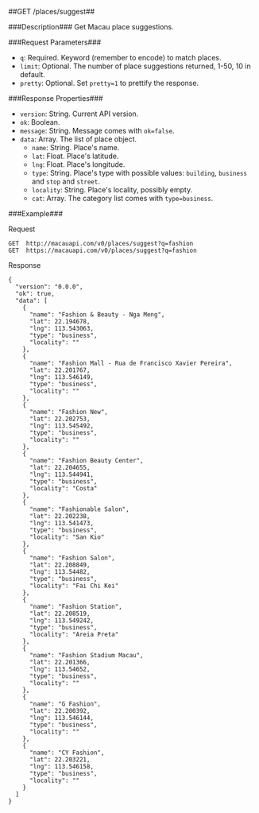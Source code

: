 ##GET /places/suggest##

###Description###
Get Macau place suggestions.

###Request Parameters###
* `q`: Required. Keyword (remember to encode) to match places. 
* `limit`: Optional. The number of place suggestions returned, 1-50, 10 in default.
* `pretty`: Optional. Set `pretty=1` to prettify the response.

###Response Properties###
* `version`: String. Current API version.
* `ok`: Boolean.
* `message`: String. Message comes with `ok=false`.
* `data`: Array. The list of place object.
  * `name`: String. Place's name.
  * `lat`: Float. Place's latitude.
  * `lng`: Float. Place's longitude.
  * `type`: String. Place's type with possible values: `building`, `business` and `stop` and `street`.
  * `locality`: String. Place's locality, possibly empty.
  * `cat`: Array. The category list comes with `type=business`.


###Example###

Request

    GET  http://macauapi.com/v0/places/suggest?q=fashion
    GET  https://macauapi.com/v0/places/suggest?q=fashion

Response

    {
      "version": "0.0.0",
      "ok": true,
      "data": [
        {
          "name": "Fashion & Beauty - Nga Meng",
          "lat": 22.194678,
          "lng": 113.543063,
          "type": "business",
          "locality": ""
        },
        {
          "name": "Fashion Mall - Rua de Francisco Xavier Pereira",
          "lat": 22.201767,
          "lng": 113.546149,
          "type": "business",
          "locality": ""
        },
        {
          "name": "Fashion New",
          "lat": 22.202753,
          "lng": 113.545492,
          "type": "business",
          "locality": ""
        },
        {
          "name": "Fashion Beauty Center",
          "lat": 22.204655,
          "lng": 113.544941,
          "type": "business",
          "locality": "Costa"
        },
        {
          "name": "Fashionable Salon",
          "lat": 22.202238,
          "lng": 113.541473,
          "type": "business",
          "locality": "San Kio"
        },
        {
          "name": "Fashion Salon",
          "lat": 22.208849,
          "lng": 113.54482,
          "type": "business",
          "locality": "Fai Chi Kei"
        },
        {
          "name": "Fashion Station",
          "lat": 22.208519,
          "lng": 113.549242,
          "type": "business",
          "locality": "Areia Preta"
        },
        {
          "name": "Fashion Stadium Macau",
          "lat": 22.201366,
          "lng": 113.54652,
          "type": "business",
          "locality": ""
        },
        {
          "name": "G Fashion",
          "lat": 22.200392,
          "lng": 113.546144,
          "type": "business",
          "locality": ""
        },
        {
          "name": "CY Fashion",
          "lat": 22.203221,
          "lng": 113.546158,
          "type": "business",
          "locality": ""
        }
      ]
    }
